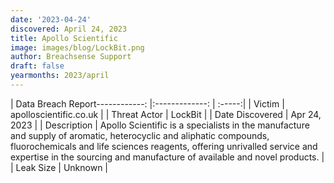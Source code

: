 ```yaml
---
date: '2023-04-24'
discovered: April 24, 2023
title: Apollo Scientific
image: images/blog/LockBit.png
author: Breachsense Support
draft: false
yearmonths: 2023/april
---
```


| Data Breach Report------------:     |:-------------:    | :-----:|
| Victim      | apolloscientific.co.uk      | 
| Threat Actor      | LockBit      | 
| Date Discovered      | Apr 24, 2023      | 
| Description      | Apollo Scientific is a specialists in the manufacture and supply of aromatic, heterocyclic and aliphatic compounds, fluorochemicals and life sciences reagents, offering unrivalled service and expertise in the sourcing and manufacture of available and novel products.      | 
| Leak Size      | Unknown      | 

